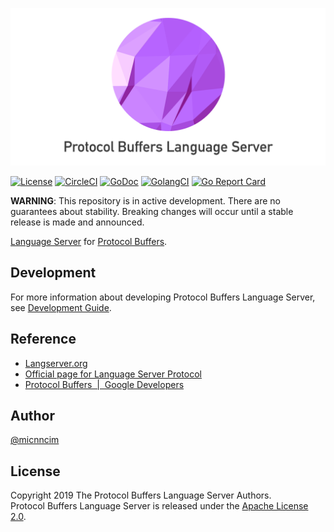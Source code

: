 ![](docs/assets/logo.png)

[![License][license-badge]][license]
[![CircleCI][circleci-badge]][circleci]
[![GoDoc][godoc-badge]][godoc]
[![GolangCI][golangci-badge]][golangci]
[![Go Report Card][go-report-card-badge]][go-report-card]

**WARNING**:
This repository is in active development.
There are no guarantees about stability.
Breaking changes will occur until a stable release is made and announced.

[Language Server](https://langserver.org/) for [Protocol Buffers](https://developers.google.com/protocol-buffers/).

## Development

For more information about developing Protocol Buffers Language Server, see [Development Guide](./docs/development.md).

## Reference

- [Langserver.org](https://langserver.org/)
- [Official page for Language Server Protocol](https://microsoft.github.io/language-server-protocol/)
- [Protocol Buffers  |  Google Developers](https://developers.google.com/protocol-buffers/)

## Author

[@micnncim](https://github.com/micnncim)

## License

Copyright 2019 The Protocol Buffers Language Server Authors.  
Protocol Buffers Language Server is released under the [Apache License 2.0](./LICENSE).

<!-- badge links -->

[license]: LICENSE
[circleci]: https://circleci.com/gh/micnncim/workflows/protocol-buffers-language-server
[godoc]: https://godoc.org/github.com/micnncim/protocol-buffers-language-server
[go-report-card]: https://goreportcard.com/report/github.com/micnncim/protocol-buffers-language-server
[golangci]: https://golangci.com/r/github.com/micnncim/protocol-buffers-language-server

[license-badge]: https://img.shields.io/badge/license-Apache%202.0-%23E93424
[circleci-badge]: https://img.shields.io/circleci/project/github/micnncim/protocol-buffers-language-server.svg?label=circleci&logo=circleci
[godoc-badge]: https://img.shields.io/badge/godoc.org-reference-blue.svg
[go-report-card-badge]: https://goreportcard.com/badge/github.com/micnncim/protocol-buffers-language-server
[golangci-badge]: https://golangci.com/badges/github.com/micnncim/protocol-buffers-language-server.svg
